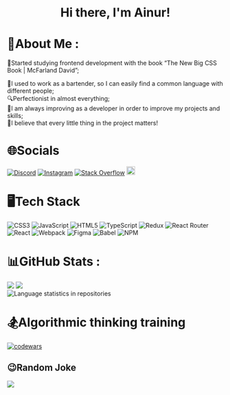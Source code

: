 <h1 align="center">Hi there, I'm Ainur!</h1>

# 💫About Me :

<p font-size="20px">🧐Started studying frontend development with the book “The New Big CSS Book | McFarland David”;<br></p>
🍹I used to work as a bartender, so I can easily find a common language with different people;<br>
🔍Perfectionist in almost everything;<br>
📖I am always improving as a developer in order to improve my projects and skills;<br>
👀I believe that every little thing in the project matters!<br>

# 🌐Socials

[![Discord](https://img.shields.io/badge/Discord-%237289DA.svg?logo=discord&logoColor=white)](htttps://discord.gg/mr_ainur) [![Instagram](https://img.shields.io/badge/Instagram-%23E4405F.svg?logo=Instagram&logoColor=white)](https://instagram.com/mr_ainur_) [![Stack Overflow](https://img.shields.io/badge/-Stackoverflow-FE7A16?logo=stack-overflow&logoColor=white)](https://stackoverflow.com/users/21045317) <a href="https://t.me/MrAinur" target="_blank"><img src="https://otradakhb.ru/templates/otrada/images/telegram.jpg" height="20px"/></a>

# 🖥️Tech Stack

![CSS3](https://img.shields.io/badge/css3-%231572B6.svg?style=for-the-badge&logo=css3&logoColor=white) ![JavaScript](https://img.shields.io/badge/javascript-%23323330.svg?style=for-the-badge&logo=javascript&logoColor=%23F7DF1E) ![HTML5](https://img.shields.io/badge/html5-%23E34F26.svg?style=for-the-badge&logo=html5&logoColor=white) ![TypeScript](https://img.shields.io/badge/typescript-%23007ACC.svg?style=for-the-badge&logo=typescript&logoColor=white) ![Redux](https://img.shields.io/badge/redux-%23593d88.svg?style=for-the-badge&logo=redux&logoColor=white) ![React Router](https://img.shields.io/badge/React_Router-CA4245?style=for-the-badge&logo=react-router&logoColor=white) ![React](https://img.shields.io/badge/react-%2320232a.svg?style=for-the-badge&logo=react&logoColor=%2361DAFB) ![Webpack](https://img.shields.io/badge/webpack-%238DD6F9.svg?style=for-the-badge&logo=webpack&logoColor=black) ![Figma](https://img.shields.io/badge/figma-%23F24E1E.svg?style=for-the-badge&logo=figma&logoColor=white) ![Babel](https://img.shields.io/badge/Babel-F9DC3e?style=for-the-badge&logo=babel&logoColor=black) ![NPM](https://img.shields.io/badge/NPM-%23000000.svg?style=for-the-badge&logo=npm&logoColor=white)

# 📊GitHub Stats :

![](https://github-readme-stats.vercel.app/api?username=mrAinur&theme=tokyonight&hide_border=false&include_all_commits=false&count_private=false)
![](https://github-readme-streak-stats.herokuapp.com/?user=mrAinur&theme=tokyonight&hide_border=false)<br/>
![Language statistics in repositories](https://github-profile-summary-cards.vercel.app/api/cards/repos-per-language?username=mrAinur&theme=2077)

# 🏂Algorithmic thinking training

[![codewars](https://www.codewars.com/users/mr_Ainur/badges/large)](https://www.codewars.com/users/mr_Ainur)

## 😉Random Joke

![](https://readme-jokes.vercel.app/api?hideBorder&theme=cobalt&qColor=%23944bcc&aColor=%23bbdb51)
